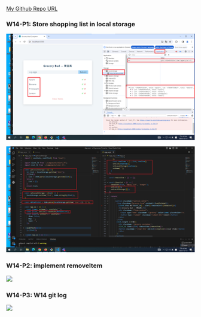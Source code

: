 [My Github Repo URL](https://github.com/CHEN211410674/1121-wp1-demo-211410674.git)

### W14-P1: Store shopping list in local storage

![](w14-p1-1.png)

![](w14-p1-2.png)

### W14-P2: implement removeItem

![](w14-p2.png)

### W14-P3: W14 git log

![](w14-p3)
